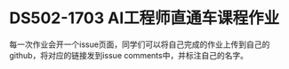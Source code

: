 # DS502-1703 AI工程师直通车课程作业

每一次作业会开一个issue页面，同学们可以将自己完成的作业上传到自己的github，将对应的链接发到issue comments中，并标注自己的名字。
